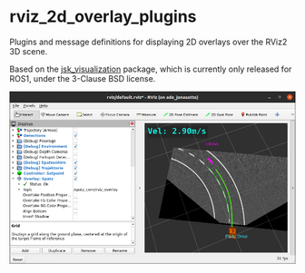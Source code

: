 # rviz_2d_overlay_plugins

Plugins and message definitions for displaying 2D overlays over the
RViz2 3D scene.

Based on the [jsk_visualization](https://github.com/jsk-ros-pkg/jsk_visualization)
package, which is currently only released for ROS1, under the 3-Clause BSD license.

![Screenshot showing the robot velocity as an overlay above the RViz 3D Scene, as well as the expanded properties of the plugin](doc/screenshot_vel_overlay.png)
